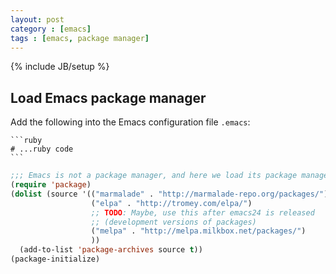 ```yaml
---
layout: post
category : [emacs]
tags : [emacs, package manager]
---
```

{% include JB/setup %}

## Load Emacs package manager

Add the following into the Emacs configuration file `.emacs`:

    ```ruby
    # ...ruby code
    ```
    
```cl
;;; Emacs is not a package manager, and here we load its package manager!
(require 'package)
(dolist (source '(("marmalade" . "http://marmalade-repo.org/packages/")
                  ("elpa" . "http://tromey.com/elpa/")
                  ;; TODO: Maybe, use this after emacs24 is released
                  ;; (development versions of packages)
                  ("melpa" . "http://melpa.milkbox.net/packages/")
                  ))
  (add-to-list 'package-archives source t))
(package-initialize)
```

<!-- more -->